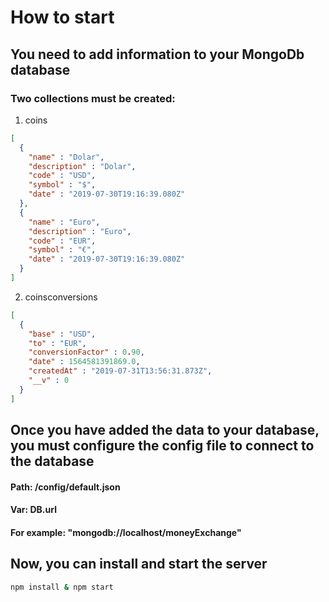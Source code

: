 # How to start

## You need to add information to your MongoDb database

### Two collections must be created:

1. coins

```json
[
  {
    "name" : "Dolar",
    "description" : "Dolar",
    "code" : "USD",
    "symbol" : "$",
    "date" : "2019-07-30T19:16:39.080Z"
  },
  {
    "name" : "Euro",
    "description" : "Euro",
    "code" : "EUR",
    "symbol" : "€",
    "date" : "2019-07-30T19:16:39.080Z"
  }
]
```

2. coinsconversions

```json
[
  {
    "base" : "USD",
    "to" : "EUR",
    "conversionFactor" : 0.90,
    "date" : 1564581391869.0,
    "createdAt" : "2019-07-31T13:56:31.873Z",
    "__v" : 0
  }
]
```

## Once you have added the data to your database, you must configure the config file to connect to the database

#### Path: /config/default.json
#### Var: DB.url
#### For example: "mongodb://localhost/moneyExchange"

## Now, you can install and start the server


```bash
npm install & npm start
```
